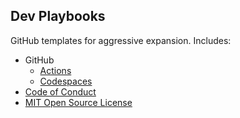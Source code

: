 ## Dev Playbooks

GitHub templates for aggressive expansion. Includes:

* GitHub
  * [Actions](https://github.com/features/actions)
  * [Codespaces](https://github.com/features/codespaces)
* [Code of Conduct](https://www.contributor-covenant.org/)
* [MIT Open Source License](https://opensource.org/licenses/MIT)

<!--

**Here are some ideas to get you started:**

🙋‍♀️ A short introduction - what is your organization all about?
🌈 Contribution guidelines - how can the community get involved?
👩‍💻 Useful resources - where can the community find your docs? Is there anything else the community should know?
🍿 Fun facts - what does your team eat for breakfast?
🧙 Remember, you can do mighty things with the power of [Markdown](https://docs.github.com/github/writing-on-github/getting-started-with-writing-and-formatting-on-github/basic-writing-and-formatting-syntax)
-->
